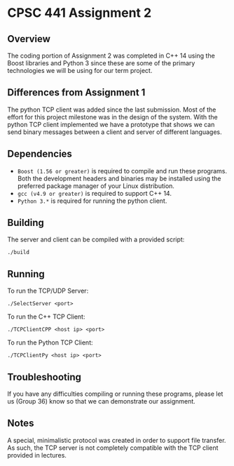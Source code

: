 # CPSC 441 Assignment 2

## Overview
The coding portion of Assignment 2 was completed in C++ 14 using the Boost libraries and Python 3 since these are some of the primary technologies we will be using for our term project.

## Differences from Assignment 1
The python TCP client was added since the last submission. Most of the effort for this project milestone was in the design of the system. With the python TCP client implemented we have a prototype that shows we can send binary messages between a client and server of different languages.

## Dependencies
- `Boost (1.56 or greater)` is required to compile and run these programs. Both the development headers and binaries may be installed using the preferred package manager of your Linux distribution.
- `gcc (v4.9 or greater)` is required to support C++ 14.
- `Python 3.*` is required for running the python client.

## Building
The server and client can be compiled with a provided script:

`./build`

## Running
To run the TCP/UDP Server:

`./SelectServer <port>`

To run the C++ TCP Client:

`./TCPClientCPP <host ip> <port>`

To run the Python TCP Client:

`./TCPClientPy <host ip> <port>`

## Troubleshooting
If you have any difficulties compiling or running these programs, please let us (Group 36) know so that we can demonstrate our assignment.

## Notes
A special, minimalistic protocol was created in order to support file transfer. As such, the TCP server is not completely compatible with the TCP client provided in lectures.

